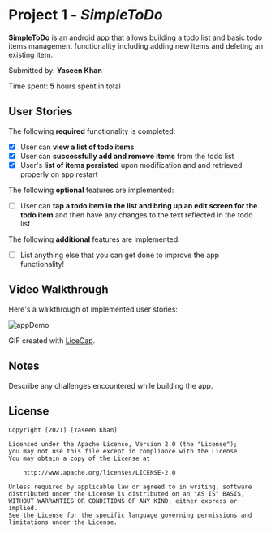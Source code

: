# Project 1 - *SimpleToDo*

**SimpleToDo** is an android app that allows building a todo list and basic todo items management functionality including adding new items and deleting an existing item.

Submitted by: **Yaseen Khan**

Time spent: **5** hours spent in total

## User Stories

The following **required** functionality is completed:

* [x] User can **view a list of todo items**
* [x] User can **successfully add and remove items** from the todo list
* [x] User's **list of items persisted** upon modification and and retrieved properly on app restart

The following **optional** features are implemented:

* [ ] User can **tap a todo item in the list and bring up an edit screen for the todo item** and then have any changes to the text reflected in the todo list

The following **additional** features are implemented:

* [ ] List anything else that you can get done to improve the app functionality!

## Video Walkthrough

Here's a walkthrough of implemented user stories:

![appDemo](https://user-images.githubusercontent.com/78000116/146672909-d56532a5-4315-47d7-b7f1-e41fafe1b371.gif)

GIF created with [LiceCap](http://www.cockos.com/licecap/).

## Notes

Describe any challenges encountered while building the app. 

## License

    Copyright [2021] [Yaseen Khan]

    Licensed under the Apache License, Version 2.0 (the "License");
    you may not use this file except in compliance with the License.
    You may obtain a copy of the License at

        http://www.apache.org/licenses/LICENSE-2.0

    Unless required by applicable law or agreed to in writing, software
    distributed under the License is distributed on an "AS IS" BASIS,
    WITHOUT WARRANTIES OR CONDITIONS OF ANY KIND, either express or implied.
    See the License for the specific language governing permissions and
    limitations under the License.
